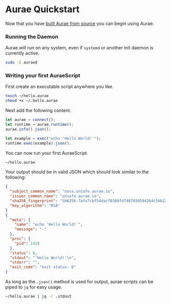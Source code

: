# Aurae Quickstart

Now that you have [built Aurae from source](/docs/build.md) you can begin using Aurae.

### Running the Daemon 

Aurae will run on any system, even if `systemd` or another init daemon is currently active. 

```bash 
sudo -E auraed
```

### Writing your first AuraeScript 

First create an executable script anywhere you like.

```bash
touch ~/hello.aurae
chmod +x ~/.hello.aurae 
```

Next add the following content. 

```typescript
let aurae = connect();
let runtime = aurae.runtime();
aurae.info().json();

let example = exec("echo 'Hello World!'");
runtime.exec(example).json();
```

You can now run your first AuraeScript.

```bash 
~/hello.aurae
```

Your output should be in valid JSON which should look similar to the following:

```json 
{
  "subject_common_name": "nova.unsafe.aurae.io",
  "issuer_common_name": "unsafe.aurae.io",
  "sha256_fingerprint": "SHA256:7afa7cbf54dacf8368fd7407039594264c5bb22eaa7f8de5017af53f5ab240b0",
  "key_algorithm": "RSA"
}
{
  "meta": {
    "name": "echo 'Hello World!'",
    "message": "-"
  },
  "proc": {
    "pid": 1428
  },
  "status": 6,
  "stdout": "'Hello World!'\n",
  "stderr": "",
  "exit_code": "exit status: 0"
}
```

As long as the `.json()` method is used for output, aurae scripts can be piped to `jq` for easy usage.

```bash 
~/hello.aurae | jq -r .stdout
```
